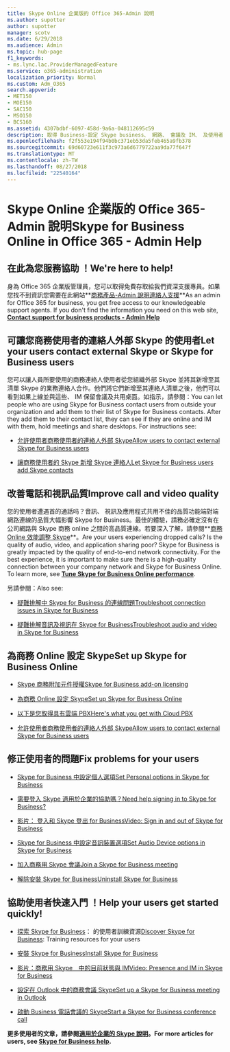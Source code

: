 ```yaml
---
title: Skype Online 企業版的 Office 365-Admin 說明
ms.author: supotter
author: supotter
manager: scotv
ms.date: 6/29/2018
ms.audience: Admin
ms.topic: hub-page
f1_keywords:
- ms.lync.lac.ProviderManagedFeature
ms.service: o365-administration
localization_priority: Normal
ms.custom: Adm_O365
search.appverid:
- MET150
- MOE150
- SAC150
- MSO150
- BCS160
ms.assetid: 4307bdbf-6097-458d-9a6a-048112695c59
description: 取得 Business-設定 Skype business、 網路、 會議及 IM、 及使用者的外部存取的 Skype 系統說明。設定、 疑難排解以及檢視流量報告。
ms.openlocfilehash: f2f553e194f94b0bc371eb53da5feb465a9fb378
ms.sourcegitcommit: 69d60723e611f3c973a6d6779722aa9da77f647f
ms.translationtype: MT
ms.contentlocale: zh-TW
ms.lasthandoff: 08/27/2018
ms.locfileid: "22540164"
---
```

# <a name="skype-for-business-online-in-office-365---admin-help"></a><span data-ttu-id="5a4c5-104">Skype Online 企業版的 Office 365-Admin 說明</span><span class="sxs-lookup"><span data-stu-id="5a4c5-104">Skype for Business Online in Office 365 - Admin Help</span></span>

## <a name="were-here-to-help"></a><span data-ttu-id="5a4c5-105">在此為您服務協助 ！</span><span class="sxs-lookup"><span data-stu-id="5a4c5-105">We're here to help!</span></span>

<span data-ttu-id="5a4c5-p102">身為 Office 365 企業版管理員，您可以取得免費存取給我們資深支援專員。如果您找不到資訊您需要在此網站**[商務產品-Admin 說明連絡人支援](https://support.office.com/article/32a17ca7-6fa0-4870-8a8d-e25ba4ccfd4b)**</span><span class="sxs-lookup"><span data-stu-id="5a4c5-p102">As an admin for Office 365 for business, you get free access to our knowledgeable support agents. If you don't find the information you need on this web site, **[Contact support for business products - Admin Help](https://support.office.com/article/32a17ca7-6fa0-4870-8a8d-e25ba4ccfd4b)**</span></span>
  
## <a name="let-your-users-contact-external-skype-or-skype-for-business-users"></a><span data-ttu-id="5a4c5-108">可讓您商務使用者的連絡人外部 Skype 的使用者</span><span class="sxs-lookup"><span data-stu-id="5a4c5-108">Let your users contact external Skype or Skype for Business users</span></span>

<span data-ttu-id="5a4c5-p103">您可以讓人員所要使用的商務連絡人使用者從您組織外部 Skype 並將其新增至其清單 Skype 的業務連絡人合作。他們將它們新增至其連絡人清單之後，他們可以看到如果上線並與這些、 IM 保留會議及共用桌面。如指示，請參閱：</span><span class="sxs-lookup"><span data-stu-id="5a4c5-p103">You can let people who are using Skype for Business contact users from outside your organization and add them to their list of Skype for Business contacts. After they add them to their contact list, they can see if they are online and IM with them, hold meetings and share desktops. For instructions see:</span></span>
  
- [<span data-ttu-id="5a4c5-112">允許使用者商務使用者的連絡人外部 Skype</span><span class="sxs-lookup"><span data-stu-id="5a4c5-112">Allow users to contact external Skype for Business users</span></span>](https://support.office.com/article/b414873a-0059-4cd5-aea1-e5d0857dbc94)
    
- [<span data-ttu-id="5a4c5-113">讓商務使用者的 Skype 新增 Skype 連絡人</span><span class="sxs-lookup"><span data-stu-id="5a4c5-113">Let Skype for Business users add Skype contacts</span></span>](https://support.office.com/article/08666236-1894-42ae-8846-e49232bbc460)
    
## <a name="improve-call-and-video-quality"></a><span data-ttu-id="5a4c5-114">改善電話和視訊品質</span><span class="sxs-lookup"><span data-stu-id="5a4c5-114">Improve call and video quality</span></span>

<span data-ttu-id="5a4c5-p104">您的使用者遭遇首的通話吗？音訊、 視訊及應用程式共用不佳的品質功能端對端網路連線的品質大幅影響 Skype for Business。最佳的體驗，請務必確定沒有在公司網路與 Skype 商務 online 之間的高品質連線。若要深入了解，請參閱**[商務 Online 效能調整 Skype](tune-skype-for-business-online-performance.md)**。</span><span class="sxs-lookup"><span data-stu-id="5a4c5-p104">Are your users experiencing dropped calls? Is the quality of audio, video, and application sharing poor? Skype for Business is greatly impacted by the quality of end-to-end network connectivity. For the best experience, it is important to make sure there is a high-quality connection between your company network and Skype for Business Online. To learn more, see **[Tune Skype for Business Online performance](tune-skype-for-business-online-performance.md)**.</span></span> 
  
<span data-ttu-id="5a4c5-120">另請參閱：</span><span class="sxs-lookup"><span data-stu-id="5a4c5-120">Also see:</span></span>
  
- [<span data-ttu-id="5a4c5-121">疑難排解中 Skype for Business 的連線問題</span><span class="sxs-lookup"><span data-stu-id="5a4c5-121">Troubleshoot connection issues in Skype for Business</span></span>](https://support.office.com/article/ca302828-783f-425c-bbe2-356348583771)
    
- [<span data-ttu-id="5a4c5-122">疑難排解音訊及視訊在 Skype for Business</span><span class="sxs-lookup"><span data-stu-id="5a4c5-122">Troubleshoot audio and video in Skype for Business</span></span>](https://support.office.com/article/62777bc6-c52b-47ae-84ba-a8905c3b71dc)
    
## <a name="set-up-skype-for-business-online"></a><span data-ttu-id="5a4c5-123">為商務 Online 設定 Skype</span><span class="sxs-lookup"><span data-stu-id="5a4c5-123">Set up Skype for Business Online</span></span>

- [<span data-ttu-id="5a4c5-124">Skype 商務附加元件授權</span><span class="sxs-lookup"><span data-stu-id="5a4c5-124">Skype for Business add-on licensing</span></span>](https://support.office.com/article/3ed752b1-5983-43f9-bcfd-760619ab40a7)
    
- [<span data-ttu-id="5a4c5-125">為商務 Online 設定 Skype</span><span class="sxs-lookup"><span data-stu-id="5a4c5-125">Set up Skype for Business Online</span></span>](https://support.office.com/article/40296968-e779-4259-980b-c2de1c044c6e)
    
- [<span data-ttu-id="5a4c5-126">以下是您取得具有雲端 PBX</span><span class="sxs-lookup"><span data-stu-id="5a4c5-126">Here's what you get with Cloud PBX</span></span>](https://support.office.com/article/bc9756d1-8a2f-42c4-98f6-afb17c29231c)
    
- [<span data-ttu-id="5a4c5-127">允許使用者商務使用者的連絡人外部 Skype</span><span class="sxs-lookup"><span data-stu-id="5a4c5-127">Allow users to contact external Skype for Business users</span></span>](https://support.office.com/article/b414873a-0059-4cd5-aea1-e5d0857dbc94)
    
## <a name="fix-problems-for-your-users"></a><span data-ttu-id="5a4c5-128">修正使用者的問題</span><span class="sxs-lookup"><span data-stu-id="5a4c5-128">Fix problems for your users</span></span>

- [<span data-ttu-id="5a4c5-129">Skype for Business 中設定個人選項</span><span class="sxs-lookup"><span data-stu-id="5a4c5-129">Set Personal options in Skype for Business</span></span>](https://support.office.com/article/68bacc31-71d3-44c3-a4d4-64da78c447aa#bkmk-stop-automatic-startup)
    
- [<span data-ttu-id="5a4c5-130">需要登入 Skype 適用於企業的協助嗎？</span><span class="sxs-lookup"><span data-stu-id="5a4c5-130">Need help signing in to Skype for Business?</span></span>](https://support.office.com/article/448b8ea7-5b33-444a-afd4-175fc9930d05)
    
- [<span data-ttu-id="5a4c5-131">影片： 登入和 Skype 登出 for Business</span><span class="sxs-lookup"><span data-stu-id="5a4c5-131">Video: Sign in and out of Skype for Business</span></span>](https://support.office.com/article/8abed4b3-ac48-493e-9d76-0e10140e9451)
    
- [<span data-ttu-id="5a4c5-132">Skype for Business 中設定音訊裝置選項</span><span class="sxs-lookup"><span data-stu-id="5a4c5-132">Set Audio Device options in Skype for Business</span></span>](https://support.office.com/article/2533d929-9814-4349-8ae4-fca29246e2ff)
    
- [<span data-ttu-id="5a4c5-133">加入商務用 Skype 會議</span><span class="sxs-lookup"><span data-stu-id="5a4c5-133">Join a Skype for Business meeting</span></span>](https://support.office.com/article/3862be6d-758a-4064-a016-67c0febf3cd5)
    
- [<span data-ttu-id="5a4c5-134">解除安裝 Skype for Business</span><span class="sxs-lookup"><span data-stu-id="5a4c5-134">Uninstall Skype for Business</span></span>](https://support.office.com/article/28C4A036-7F22-406C-B7F4-87894CBAF902)
    
## <a name="help-your-users-get-started-quickly"></a><span data-ttu-id="5a4c5-135">協助使用者快速入門 ！</span><span class="sxs-lookup"><span data-stu-id="5a4c5-135">Help your users get started quickly!</span></span>

- <span data-ttu-id="5a4c5-136">[探索 Skype for Business](https://support.office.com/article/8a3491a3-c095-4718-80cf-cbbe4afe4eba)： 的使用者訓練資源</span><span class="sxs-lookup"><span data-stu-id="5a4c5-136">[Discover Skype for Business](https://support.office.com/article/8a3491a3-c095-4718-80cf-cbbe4afe4eba): Training resources for your users</span></span> 
    
- [<span data-ttu-id="5a4c5-137">安裝 Skype for Business</span><span class="sxs-lookup"><span data-stu-id="5a4c5-137">Install Skype for Business</span></span>](https://support.office.com/article/8a0d4da8-9d58-44f9-9759-5c8f340cb3fb)
    
- [<span data-ttu-id="5a4c5-138">影片：商務用 Skype　中的目前狀態與 IM</span><span class="sxs-lookup"><span data-stu-id="5a4c5-138">Video: Presence and IM in Skype for Business</span></span>](https://support.office.com/article/c873b869-4ce0-4375-9bea-5de150eaf081)
    
- [<span data-ttu-id="5a4c5-139">設定在 Outlook 中的商務會議 Skype</span><span class="sxs-lookup"><span data-stu-id="5a4c5-139">Set up a Skype for Business meeting in Outlook</span></span>](https://support.office.com/article/b8305620-d16e-4667-989d-4a977aad6556)
    
- [<span data-ttu-id="5a4c5-140">啟動 Business 電話會議的 Skype</span><span class="sxs-lookup"><span data-stu-id="5a4c5-140">Start a Skype for Business conference call</span></span>](https://support.office.com/article/8dc8ac52-91ac-4db9-8672-11551fdaf997)
    
 <span data-ttu-id="5a4c5-141">**更多使用者的文章，請參閱[適用於企業的 Skype 說明](https://support.office.com/article/4fbe07ce-6b15-4a06-bcf0-baea57890410)。**</span><span class="sxs-lookup"><span data-stu-id="5a4c5-141">**For more articles for users, see [Skype for Business help](https://support.office.com/article/4fbe07ce-6b15-4a06-bcf0-baea57890410).**</span></span>
  


